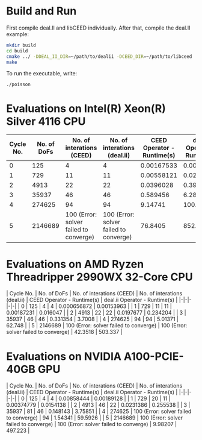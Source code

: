 # Build and Run
First compile deal.II and libCEED individually. After that, compile the deal.II example:

```bash
mkdir build
cd build
cmake ../ -DDEAL_II_DIR=~/path/to/dealii -DCEED_DIR=~/path/to/libceed
make
```

To run the executable, write:

```
./poisson
```

# Evaluations on Intel(R) Xeon(R) Silver 4116 CPU 
| Cycle No. | No. of DoFs | No. of interations (CEED) | No. of interations (deal.ii) | CEED Operator - Runtime(s) | deal.ii Operator - Runtime(s) |
|-|-|-|-|-|-|
| 0 | 125 | 4 | 4 | 0.00167533 | 0.00275265 |
| 1 | 729 | 11 | 11 | 0.00558121 | 0.0270993 |
| 2 | 4913 | 22 | 22 | 0.0396028 | 0.395944 |
| 3 | 35937 | 46 | 46 | 0.589456 | 6.28851 |
| 4 | 274625 | 94 | 94 | 9.14741 | 100.518 |
| 5 | 2146689 | 100 (Error: solver failed to converge) | 100 (Error: solver failed to converge) | 76.8405 | 852.239 |

# Evaluations on AMD Ryzen Threadripper 2990WX 32-Core CPU
| Cycle No. | No. of DoFs | No. of interations (CEED) | No. of interations (deal.ii) | CEED Operator - Runtime(s) | deal.ii Operator - Runtime(s) |
|-|-|-|-|-|
| 0 | 125 | 4 | 4 | 0.000656872 | 0.00153963 |
| 1 | 729 | 11 | 11 | 0.00187231 | 0.016047 |
| 2 | 4913 | 22 | 22 | 0.0197677 | 0.234204 |
| 3 | 35937 | 46 | 46 | 0.331354 | 3.7008 |
| 4 | 274625 | 94 | 94 | 5.01371 | 62.748 |
| 5 | 2146689 | 100 (Error: solver failed to converge) | 100 (Error: solver failed to converge) | 42.3518 | 503.337 |

# Evaluations on NVIDIA A100-PCIE-40GB GPU
| Cycle No. | No. of DoFs | No. of interations (CEED) | No. of interations (deal.ii) | CEED Operator - Runtime(s) | deal.ii Operator - Runtime(s) |
|-|-|-|-|-|
| 0 | 125 | 4 | 4 | 0.00858444 | 0.00189128 |
| 1 | 729 | 20 | 11 | 0.00374779 | 0.0154138 |
| 2 | 4913 | 46 | 22 | 0.0231386 | 0.255538 |
| 3 | 35937 | 81 | 46 | 0.148143 | 3.75851 |
| 4 | 274625 | 100 (Error: solver failed to converge) | 94 | 1.54341 | 59.5926 |
| 5 | 2146689 | 100 (Error: solver failed to converge) | 100 (Error: solver failed to converge) | 9.98207 | 497.223 |
